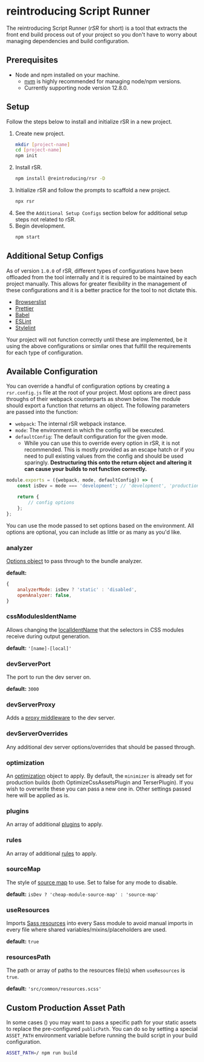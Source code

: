 # reintroducing Script Runner
The reintroducing Script Runner (*rSR* for short) is a tool that extracts the front end build process out of your project so you don't have to worry about managing dependencies and build configuration.

## Prerequisites
* Node and npm installed on your machine.
    * [nvm](https://github.com/nvm-sh/nvm) is highly recommended for managing node/npm versions.
    * Currently supporting node version 12.8.0.

## Setup
Follow the steps below to install and initialize rSR in a new project.

1. Create new project.
    ```bash
    mkdir [project-name]
    cd [project-name]
    npm init
    ```
1. Install rSR.
    ```bash
    npm install @reintroducing/rsr -D
    ```
1. Initialize rSR and follow the prompts to scaffold a new project.
    ```bash
    npx rsr
    ```
1. See the `Additional Setup Configs` section below for additional setup steps not related to rSR.
1. Begin development.
    ```bash
    npm start
    ```

## Additional Setup Configs
As of version `1.0.0` of rSR, different types of configurations have been offloaded from the tool internally and it is required to be maintained by each project manually. This allows for greater flexibility in the management of these configurations and it is a better practice for the tool to not dictate this.

* [Browserslist](https://github.com/spothero/browserslist-config)
* [Prettier](https://github.com/spothero/prettier-config)
* [Babel](https://github.com/spothero/babel-preset)
* [ESLint](https://github.com/spothero/eslint-config)
* [Stylelint](https://github.com/spothero/stylelint-config)

Your project will not function correctly until these are implemented, be it using the above configurations or similar ones that fulfill the requirements for each type of configuration.

## Available Configuration
You can override a handful of configuration options by creating a `rsr.config.js` file at the root of your project. Most options are direct pass throughs of their webpack counterparts as shown below. The module should export a function that returns an object. The following parameters are passed into the function:

* `webpack`: The internal rSR webpack instance.
* `mode`: The environment in which the config will be executed.
* `defaultConfig`: The default configuration for the given mode.
    * While you can use this to override every option in rSR, it is not recommended. This is mostly provided as an escape hatch or if you need to pull existing values from the config and should be used sparingly. **Destructuring this onto the return object and altering it can cause your builds to not function correctly.**

```js
module.exports = ({webpack, mode, defaultConfig}) => {
    const isDev = mode === 'development'; // 'development', 'production'

    return {
        // config options
    };
};
```

You can use the mode passed to set options based on the environment. All options are optional, you can include as little or as many as you'd like.

### analyzer
[Options object](https://github.com/webpack-contrib/webpack-bundle-analyzer#options-for-plugin) to pass through to the bundle analyzer.

**default:**
```js
{
    analyzerMode: isDev ? 'static' : 'disabled',
    openAnalyzer: false,
}
```

### cssModulesIdentName
Allows changing the [localIdentName](https://github.com/webpack-contrib/css-loader#localidentname) that the selectors in CSS modules receive during output generation.

**default:** `'[name]-[local]'`

### devServerPort
The port to run the dev server on.

**default:** `3000`

### devServerProxy
Adds a [proxy middleware](https://webpack.js.org/configuration/dev-server/#devserverproxy) to the dev server.

### devServerOverrides
Any additional dev server options/overrides that should be passed through.

### optimization
An [optimization](https://webpack.js.org/configuration/optimization/) object to apply. By default, the `minimizer` is already set for production builds (both OptimizeCssAssetsPlugin and TerserPlugin). If you wish to overwrite these you can pass a new one in. Other settings passed here will be applied as is.

### plugins
An array of additional [plugins](https://webpack.js.org/configuration/plugins/#plugins) to apply.

### rules
An array of additional [rules](https://webpack.js.org/configuration/module/#modulerules) to apply.

### sourceMap
The style of [source map](https://webpack.js.org/configuration/devtool/#devtool) to use. Set to false for any mode to disable.

**default:** `isDev ? 'cheap-module-source-map' : 'source-map'`

### useResources
Imports [Sass resources](https://github.com/shakacode/sass-resources-loader) into every Sass module to avoid manual imports in every file where shared variables/mixins/placeholders are used.

**default:** `true`

### resourcesPath
The path or array of paths to the resources file(s) when `useResources` is `true`.

**default:** `'src/common/resources.scss'`

## Custom Production Asset Path
In some cases () you may want to pass a specific path for your static assets to replace the pre-configured `publicPath`. You can do so by setting a special `ASSET_PATH` environment variable before running the build script in your build configuration.

```bash
ASSET_PATH=/ npm run build
```
